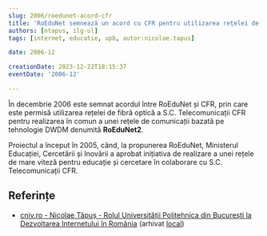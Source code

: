 ```yaml
---
slug: 2006/roedunet-acord-cfr
title: 'RoEduNet semnează un acord cu CFR pentru utilizarea rețelei de fibră optică'
authors: [ntapus, ilg-ul]
tags: [internet, educatie, upb, autor:nicolae.tapus]

date: 2006-12

creationDate: 2023-12-22T18:15:37
eventDate: '2006-12'

---
```


În decembrie 2006 este semnat acordul între RoEduNet și CFR, prin care
este permisă utilizarea rețelei de fibră optică a S.C. Telecomunicații CFR
pentru realizarea în comun a unei rețele de comunicații bazată pe
tehnologie DWDM denumită **RoEduNet2**.

<!-- truncate -->

Proiectul a început în 2005, când, la propunerea RoEduNet,
Ministerul Educației, Cercetării și Inovării a aprobat
inițiativa de realizare a unei rețele de mare viteză pentru educație și
cercetare în colaborare cu S.C. Telecomunicații CFR.

## Referințe

- [cniv.ro - Nicolae Tăpuș - Rolul Universității Politehnica din București la Dezvoltarea Internetului în România](https://cniv.ro/documents/26/CNIV_Volum_Aniversar_2023_-_Versiune_Online_DPxioQg.pdf)  (arhivat [local](https://cronica-it.github.io/arhiva/))

